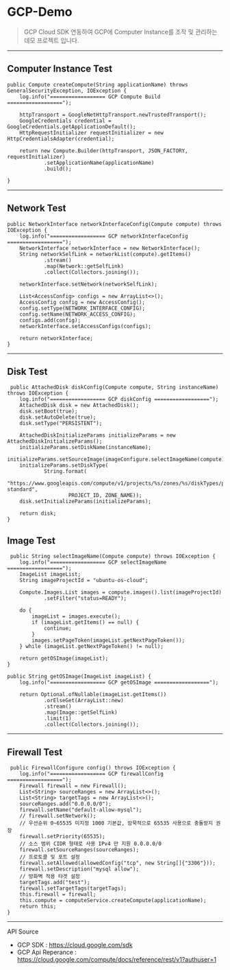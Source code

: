 # GCP-Demo

> GCP Cloud SDK 연동하여 GCP에 Computer Instance를 조작 및 관리하는 데모 프로젝트 입니다. 
---
## Computer Instance  Test

    public Compute createCompute(String applicationName) throws GeneralSecurityException, IOException {
        log.info("================== GCP Compute Build ==================");

        httpTransport = GoogleNetHttpTransport.newTrustedTransport();
        GoogleCredentials credential = GoogleCredentials.getApplicationDefault();
        HttpRequestInitializer requestInitializer = new HttpCredentialsAdapter(credential);

        return new Compute.Builder(httpTransport, JSON_FACTORY, requestInitializer)
                .setApplicationName(applicationName)
                .build();

    }
---

## Network Test
  
    public NetworkInterface networkInterfaceConfig(Compute compute) throws IOException {
        log.info("================== GCP networkInterfaceConfig ==================");
        NetworkInterface networkInterface = new NetworkInterface();
        String networkSelfLink = networkList(compute).getItems()
                .stream()
                .map(Network::getSelfLink)
                .collect(Collectors.joining());

        networkInterface.setNetwork(networkSelfLink);

        List<AccessConfig> configs = new ArrayList<>();
        AccessConfig config = new AccessConfig();
        config.setType(NETWORK_INTERFACE_CONFIG);
        config.setName(NETWORK_ACCESS_CONFIG);
        configs.add(config);
        networkInterface.setAccessConfigs(configs);

        return networkInterface;
    }
---    

## Disk Test

     public AttachedDisk diskConfig(Compute compute, String instanceName) throws IOException {
        log.info("================== GCP diskConfig ==================");
        AttachedDisk disk = new AttachedDisk();
        disk.setBoot(true);
        disk.setAutoDelete(true);
        disk.setType("PERSISTENT");

        AttachedDiskInitializeParams initializeParams = new AttachedDiskInitializeParams();
        initializeParams.setDiskName(instanceName);
        initializeParams.setSourceImage(imageConfigure.selectImageName(compute));
        initializeParams.setDiskType(
                String.format(
                        "https://www.googleapis.com/compute/v1/projects/%s/zones/%s/diskTypes/pd-standard",
                        PROJECT_ID, ZONE_NAME));
        disk.setInitializeParams(initializeParams);

        return disk;
    }

## Image Test

     public String selectImageName(Compute compute) throws IOException {
        log.info("================== GCP selectImageName ==================");
        ImageList imageList;
        String imageProjectId = "ubuntu-os-cloud";

        Compute.Images.List images = compute.images().list(imageProjectId)
                .setFilter("status=READY");

        do {
            imageList = images.execute();
            if (imageList.getItems() == null) {
                continue;
            }
            images.setPageToken(imageList.getNextPageToken());
        } while (imageList.getNextPageToken() != null);

        return getOSImage(imageList);
    }

    public String getOSImage(ImageList imageList) {
        log.info("================== GCP getOSImage ==================");

        return Optional.ofNullable(imageList.getItems())
                .orElseGet(ArrayList::new)
                .stream()
                .map(Image::getSelfLink)
                .limit(1)
                .collect(Collectors.joining());



---

## Firewall Test

     public FirewallConfigure config() throws IOException {
        log.info("================== GCP firewallConfig ==================");
        Firewall firewall = new Firewall();
        List<String> sourceRanges = new ArrayList<>();
        List<String> targetTags = new ArrayList<>();
        sourceRanges.add("0.0.0.0/0");
        firewall.setName("default-allow-mysql");
        // firewall.setNetwork();
        // 우선순위 0~65535 미지정 1000 기본값, 암묵적으로 65535 사용으로 충돌방지 권장
        firewall.setPriority(65535);
        // 소스 범위 CIDR 형태로 사용 IPv4 만 지원 0.0.0.0/0
        firewall.setSourceRanges(sourceRanges);
        // 프로토콜 및 포트 설정
        firewall.setAllowed(allowedConfig("tcp", new String[]{"3306"}));
        firewall.setDescription("mysql allow");
        // 방화벽 적용 타겟 설정
        targetTags.add("test");
        firewall.setTargetTags(targetTags);
        this.firewall = firewall;
        this.compute = computeService.createCompute(applicationName);
        return this;
    }
  
---
API Source 
 - GCP SDK : https://cloud.google.com/sdk
 - GCP Api Reperance : https://cloud.google.com/compute/docs/reference/rest/v1?authuser=1
